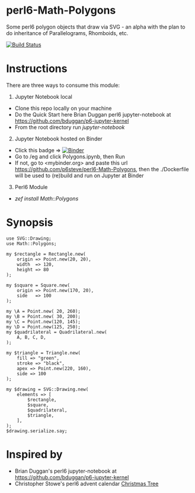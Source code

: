 # perl6-Math-Polygons
Some perl6 polygon objects that draw via SVG - an alpha with the plan to do inheritance of Parallelograms, Rhomboids, etc.

[![Build Status](https://travis-ci.org/p6steve/perl6-Math-Polygons.svg?branch=master)](https://travis-ci.org/p6steve/perl6-Math-Polygons)

# Instructions
There are three ways to consume this module:
1. Jupyter Notebook local
- Clone this repo locally on your machine
- Do the Quick Start here Brian Duggan perl6 jupyter-notebook at <https://github.com/bduggan/p6-jupyter-kernel>
- From the root directory run *jupyter-notebook*
2. Jupyter Notebook hosted on Binder
- Click this badge => [![Binder](https://mybinder.org/badge_logo.svg)](https://mybinder.org/v2/gh/p6steve/perl6-Math-Polygons/master)
- Go to /eg and click Polygons.ipynb, then Run
- If not, go to <mybinder.org> and paste this url <https://github.com/p6steve/perl6-Math-Polygons>, then the ./Dockerfile will be used to (re)build and run on Jupyter at Binder
3. Perl6 Module
- *zef install Math::Polygons*

# Synopsis
```perl6
use SVG::Drawing;
use Math::Polygons;

my $rectangle = Rectangle.new( 
    origin => Point.new(20, 20),
    width  => 120, 
    height => 80  
);

my $square = Square.new( 
    origin => Point.new(170, 20),
    side   => 100 
);

my \A = Point.new( 20, 260);
my \B = Point.new( 30, 200);
my \C = Point.new(120, 145);
my \D = Point.new(125, 250);
my $quadrilateral = Quadrilateral.new(
    A, B, C, D,  
);

my $triangle = Triangle.new(
    fill => "green",
    stroke => "black",
    apex => Point.new(220, 160),
    side => 100 
);

my $drawing = SVG::Drawing.new( 
    elements => [ 
        $rectangle, 
        $square,
        $quadrilateral,
        $triangle,
    ],
);
$drawing.serialize.say;
```

# Inspired by
* Brian Duggan's perl6 jupyter-notebook at <https://github.com/bduggan/p6-jupyter-kernel>
* Christopher Stowe's perl6 advent calendar [Christmas Tree](https://perl6advent.wordpress.com/2018/12/18/day-18-an-svg-christmas-tree/)
